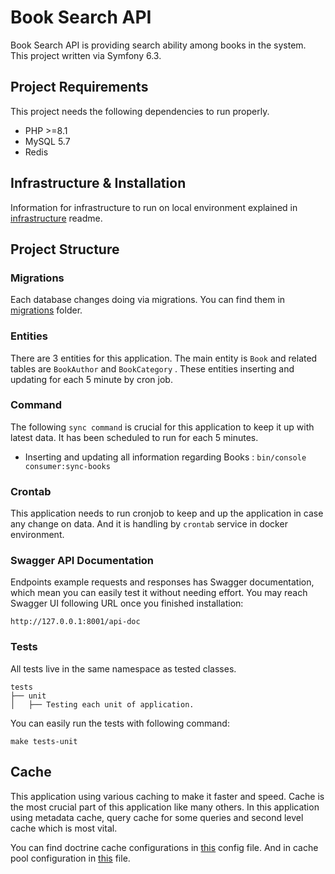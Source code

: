 # Book Search API

Book Search API is providing search ability among books in the system. This project written via Symfony 6.3.

## Project Requirements

This project needs the following dependencies to run properly.

- PHP >=8.1
- MySQL 5.7
- Redis

## Infrastructure & Installation

Information for infrastructure to run on local environment explained in [infrastructure](documentation/infrastructure-readme.md) readme.

## Project Structure

### Migrations
Each database changes doing via migrations. You can find them in [migrations](migrations) folder.

### Entities
There are 3 entities for this application. The main entity is `Book` and related tables are `BookAuthor` and `BookCategory` . These entities inserting and updating for each 5 minute by cron job.

### Command
The following `sync command` is crucial for this application to keep it up with latest data. It has been scheduled to run for each 5 minutes.

- Inserting and updating all information regarding Books : `bin/console consumer:sync-books`

### Crontab
This application needs to run cronjob to keep and up the application in case any change on data. And it is handling by `crontab` service in docker environment.

### Swagger API Documentation
Endpoints example requests and responses has Swagger documentation, which mean you can easily test it without needing effort. You may reach Swagger UI following URL once you finished installation:

`http://127.0.0.1:8001/api-doc`

### Tests

All tests live in the same namespace as tested classes.

```
tests
├── unit
│   ├── Testing each unit of application. 
```

You can easily run the tests with following command:

`make tests-unit`

## Cache
This application using various caching to make it faster and speed. Cache is the most crucial part of this application like many others. In this application using
metadata cache, query cache for some queries and second level cache which is most vital.

You can find doctrine cache configurations in [this](config/packages/doctrine.yaml) config file. And in cache pool configuration in [this](config/packages/cache.yaml) file.